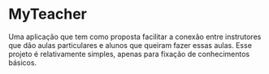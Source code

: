 # MyTeacher
Uma aplicação que tem como proposta facilitar a conexão entre instrutores que dão aulas particulares e alunos que queiram fazer essas aulas. Esse projeto é relativamente simples, apenas para fixação de conhecimentos básicos.
